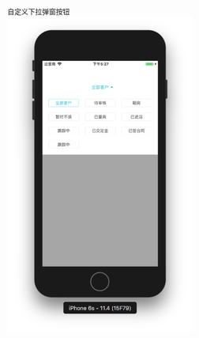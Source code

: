 自定义下拉弹窗按钮
<img src="https://github.com/DDCry/DDDropDownMenuView/blob/master/DDDropDownMenuView/屏幕快照%202018-09-13%20下午5.27.41.png" width="375" />

